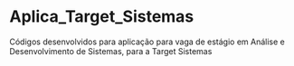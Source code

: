 # Aplica_Target_Sistemas
Códigos desenvolvidos para aplicação para vaga de estágio em Análise e Desenvolvimento de Sistemas, para a Target Sistemas
